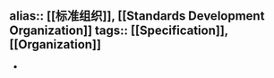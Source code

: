 alias:: [[标准组织]], [[Standards Development Organization]]
tags:: [[Specification]], [[Organization]] 
---

-